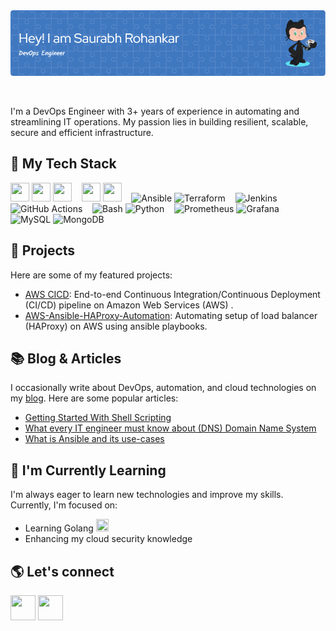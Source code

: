 <div align="center">
  <img src="https://github.com/SaurabhRohankar/SaurabhRohankar/blob/master/github-header-image.png" alt="GH Banner" >
</div>

<p>&nbsp;</p>
I'm a DevOps Engineer with 3+ years of experience in automating and streamlining IT operations. My passion lies in building resilient, scalable, secure and efficient infrastructure. 

## 🔧 My Tech Stack

<p>
  <img src="https://user-images.githubusercontent.com/25181517/183896132-54262f2e-6d98-41e3-8888-e40ab5a17326.png" width="30" height="30"/>
  <img src="https://img.icons8.com/color/48/000000/azure-1.png" width="30" height="30"/>
  <img src="https://img.icons8.com/color/48/000000/google-cloud.png" width="30" height="30"/>
  &nbsp;&nbsp;
  <img src="https://img.icons8.com/dusk/64/000000/docker.png" width="30" height="30"/>
  <img src="https://img.icons8.com/color/50/000000/kubernetes.png" width="30" height="30"/>
  &nbsp;&nbsp;
  <img src="https://img.icons8.com/color/48/000000/ansible.png" width="30" height="30" alt="Ansible">
  <img src="https://img.icons8.com/color/48/000000/terraform.png" width="30" height="30" alt="Terraform">
  &nbsp;&nbsp;
  <img src="https://img.icons8.com/color/48/000000/jenkins.png" width="30" height="30" alt="Jenkins">
  <img src="https://img.icons8.com/color/48/000000/github--v1.png" width="30" height="30" alt="GitHub Actions">
  &nbsp;&nbsp;
  <img src="https://img.icons8.com/color/48/000000/bash.png" width="30" height="30" alt="Bash">
  <img src="https://img.icons8.com/color/48/000000/python.png" width="30" height="30" alt="Python">
  &nbsp;&nbsp;
  <img width="30" height="30" src="https://user-images.githubusercontent.com/25181517/182534182-c510199a-7a4d-4084-96e3-e3db2251bbce.png" alt="Prometheus" title="Prometheus">
  <img src="https://img.icons8.com/color/48/000000/grafana.png" width="30" height="30" alt="Grafana">
  &nbsp;&nbsp;
  <img src="https://img.icons8.com/color/48/000000/mysql.png" width="30" height="30" alt="MySQL">
  <img src="https://img.icons8.com/color/48/000000/mongodb.png" width="30" height="30" alt="MongoDB">
</p>

## 🚀 Projects
Here are some of my featured projects:

- [AWS CICD](https://github.com/SaurabhRohankar/AWS-CICD): End-to-end Continuous Integration/Continuous Deployment (CI/CD) pipeline on Amazon Web Services (AWS) .
- [AWS-Ansible-HAProxy-Automation](https://github.com/SaurabhRohankar/AWS-Ansible-HAProxy-Automation): Automating setup of load balancer (HAProxy) on AWS using ansible playbooks.

## 📚 Blog & Articles
I occasionally write about DevOps, automation, and cloud technologies on my [blog](https://saurabhrohankar99.medium.com/). Here are some popular articles:
- [Getting Started With Shell Scripting](https://medium.com/@saurabhrohankar99/getting-started-with-shell-scripting-9d9169a03c8a)
- [What every IT engineer must know about (DNS) Domain Name System](https://saurabhrohankar99.medium.com/what-every-it-engineer-must-know-about-dns-domain-name-system-f1fa6210ec68)
- [What is Ansible and its use-cases](https://medium.com/@saurabhrohankar99/what-is-ansible-and-its-use-cases-5b9721416152)

## 🌱 I'm Currently Learning
I'm always eager to learn new technologies and improve my skills. Currently, I'm focused on:

- Learning Golang  <img src="https://img.icons8.com/color/48/000000/golang.png" width="20" height="20"/>
- Enhancing my cloud security knowledge

## 🌎 Let's connect
  <a href="https://www.linkedin.com/in/saurabh-rohankar/" alt="Linkedin"><img src="https://img.icons8.com/doodle/48/000000/linkedin--v2.png" width="40"  height="40"/></a> 
  <a href="https://twitter.com/its_saurbh" alt="Twitter"><img src="https://img.icons8.com/doodle/48/000000/twitter--v1.png" width="40"  height="40"/></a>



<!--
**SaurabhRohankar/SaurabhRohankar** is a ✨ _special_ ✨ repository because its `README.md` (this file) appears on your GitHub profile.

Here are some ideas to get you started:

- 🔭 I’m currently working on ...
- 🌱 I’m currently learning ...
- 👯 I’m looking to collaborate on ...
- 🤔 I’m looking for help with ...
- 💬 Ask me about ...
- 📫 How to reach me: ...
- 😄 Pronouns: ...
- ⚡ Fun fact: ...
-->
